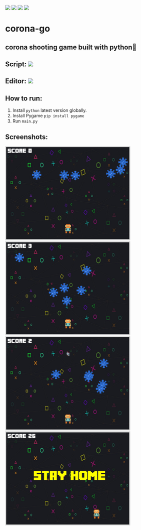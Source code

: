 <img src="https://img.shields.io/badge/license-MIT-green">          <img src="https://img.shields.io/badge/type-GAME-blue">          <img src="https://img.shields.io/badge/plt-DESKTOP-RED"> <img src="https://img.shields.io/badge/PYGAME-ORANGE">

# corona-go
## corona shooting  game built with python🐍 

## Script: <img src="https://img.shields.io/badge/main.py-yellow">

## Editor: <img src="https://img.shields.io/badge/VSCODE-BLUE">

## How to run:
1. Install <code>python</code> latest version globally.
2. Install Pygame <code>pip install pygame</code>
3. Run <code>main.py</code>

## Screenshots:
<img src="https://raw.githubusercontent.com/neeleshio/stock-images/master/ss1.PNG" height="300" width="400"> <img src="https://github.com/neeleshio/stock-images/blob/master/ss2.PNG" height="300" width="400"> <img src="https://github.com/neeleshio/stock-images/blob/master/ss3.PNG" height="300" width="400"> <img src="https://github.com/neeleshio/stock-images/blob/master/ss4.PNG" height="300" width="400"> 

